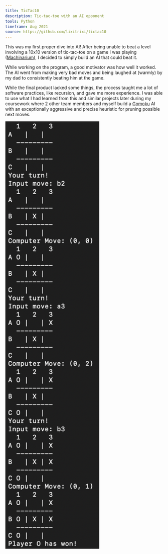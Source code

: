 ```yaml
---
title: TicTac10
description: Tic-tac-toe with an AI opponent
tools: Python
timeframe: Aug 2021
source: https://github.com/lixitrixi/tictac10
---
```

This was my first proper dive into AI! After being unable to beat a level involving a 10x10 version of tic-tac-toe on a game I was playing ([Machinarium](https://amanita-design.net/games/machinarium.html)), I decided to simply build an AI that could beat it.

While working on the program, a good motivator was how well it worked. The AI went from making very bad moves and being laughed at (warmly) by my dad to consistently beating him at the game.

While the final product lacked some things, the process taught me a lot of software practices, like recursion, and gave me more experience. I was able to use what I had learned from this and similar projects later during my coursework where 2 other team members and myself build a [Gomoku](https://en.wikipedia.org/wiki/Gomoku) AI with an exceptionally aggressive and precise heuristic for pruning possible next moves.

<img src="/assets/img/tictac10.png" width="300px">
